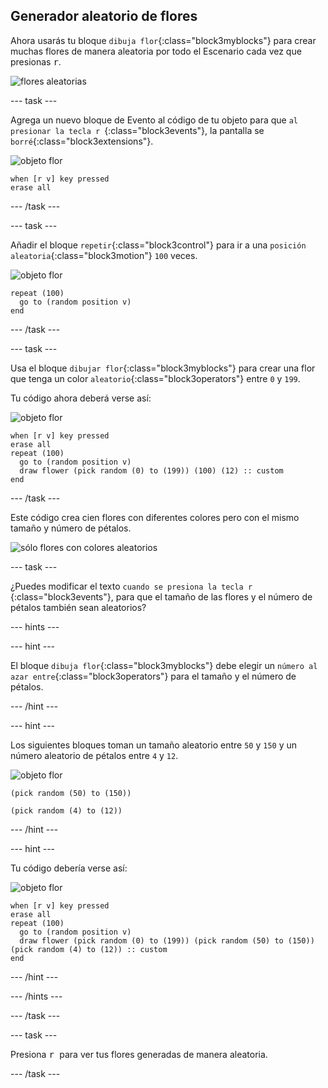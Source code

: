 ## Generador aleatorio de flores

Ahora usarás tu bloque `dibuja flor`{:class="block3myblocks"} para crear muchas flores de manera aleatoria por todo el Escenario cada vez que presionas <kbd>r</kbd>.

![flores aleatorias](images/flower-random.png)

\--- task \---

Agrega un nuevo bloque de Evento al código de tu objeto para que `al presionar la tecla r `{:class="block3events"}, la pantalla se `borré`{:class="block3extensions"}.

![objeto flor](images/flower-sprite.png)

```blocks3
when [r v] key pressed
erase all
```

\--- /task \---

\--- task \---

Añadir el bloque `repetir`{:class="block3control"} para ir a una `posición aleatoria`{:class="block3motion"} `100` veces.

![objeto flor](images/flower-sprite.png)

```blocks3
repeat (100)
  go to (random position v)
end
```

\--- /task \---

\--- task \---

Usa el bloque `dibujar flor`{:class="block3myblocks"} para crear una flor que tenga un color `aleatorio`{:class="block3operators"} entre `0` y `199`.

Tu código ahora deberá verse así:

![objeto flor](images/flower-sprite.png)

```blocks3
when [r v] key pressed
erase all
repeat (100) 
  go to (random position v)
  draw flower (pick random (0) to (199)) (100) (12) :: custom
end
```

\--- /task \---

Este código crea cien flores con diferentes colores pero con el mismo tamaño y número de pétalos.

![sólo flores con colores aleatorios](images/flower-random-colour.png)

\--- task \---

¿Puedes modificar el texto `cuando se presiona la tecla r `{:class="block3events"}, para que el tamaño de las flores y el número de pétalos también sean aleatorios?

\--- hints \---

\--- hint \---

El bloque `dibuja flor`{:class="block3myblocks"} debe elegir un `número al azar entre`{:class="block3operators"} para el tamaño y el número de pétalos.

\--- /hint \---

\--- hint \---

Los siguientes bloques toman un tamaño aleatorio entre `50` y `150` y un número aleatorio de pétalos entre `4` y `12`.

![objeto flor](images/flower-sprite.png)

```blocks3
(pick random (50) to (150))

(pick random (4) to (12))
```

\--- /hint \---

\--- hint \---

Tu código debería verse así:

![objeto flor](images/flower-sprite.png)

```blocks3
when [r v] key pressed
erase all
repeat (100) 
  go to (random position v)
  draw flower (pick random (0) to (199)) (pick random (50) to (150)) (pick random (4) to (12)) :: custom
end
```

\--- /hint \---

\--- /hints \---

\--- /task \---

\--- task \---

Presiona <kbd> r </kbd> para ver tus flores generadas de manera aleatoria.

\--- /task \---